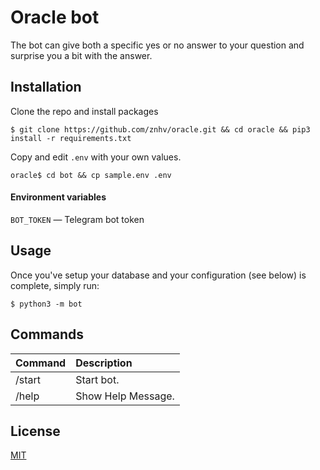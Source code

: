 # Oracle bot

The bot can give both a specific yes or no answer to your question and surprise you a bit with the answer.

## Installation

Clone the repo and install packages
```shell
$ git clone https://github.com/znhv/oracle.git && cd oracle && pip3 install -r requirements.txt
```

Copy and edit `.env` with your own values.
```shell
oracle$ cd bot && cp sample.env .env
```

#### Environment variables
`BOT_TOKEN` — Telegram bot token


## Usage


Once you've setup your database and your configuration (see below) is complete, simply run:
```shell
$ python3 -m bot
```

## Commands
Command | Description
:--- | :---
/start | Start bot.
/help | Show Help Message.


## License
[MIT](https://choosealicense.com/licenses/mit/)